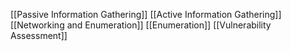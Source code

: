 [[Passive Information Gathering]]
[[Active Information Gathering]]
[[Networking and Enumeration]]
[[Enumeration]]
[[Vulnerability Assessment]]
